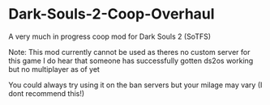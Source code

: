 # Dark-Souls-2-Coop-Overhaul
A very much in progress coop mod for Dark Souls 2 (SoTFS)

Note: This mod currently cannot be used as theres no custom server for this game
I do hear that someone has successfully gotten ds2os working but no multiplayer as of yet

You could always try using it on the ban servers but your milage may vary (I dont recommend this!)
